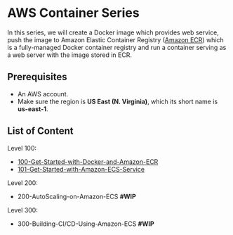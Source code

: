 
# AWS Container Series

In this series, we will create a Docker image which provides web service, push the image to Amazon Elastic Container Registry ([Amazon ECR](https://aws.amazon.com/ecr/)) which is a fully-managed Docker container registry and run a container serving as a web server with the image stored in ECR.

## Prerequisites
* An AWS account.
* Make sure the region is **US East (N. Virginia)**, which its short name is **us-east-1**.

## List of Content

Level 100:

* [100-Get-Started-with-Docker-and-Amazon-ECR](100-Get-Started-with-Docker-and-Amazon-ECR/README.md)
* [101-Get-Started-with-Amazon-ECS-Service](101-Get-Started-with-Amazon-ECS-Service/README.md)

Level 200:

* 200-AutoScaling-on-Amazon-ECS **#WIP**

Level 300:

* 300-Building-CI/CD-Using-Amazon-ECS **#WIP**